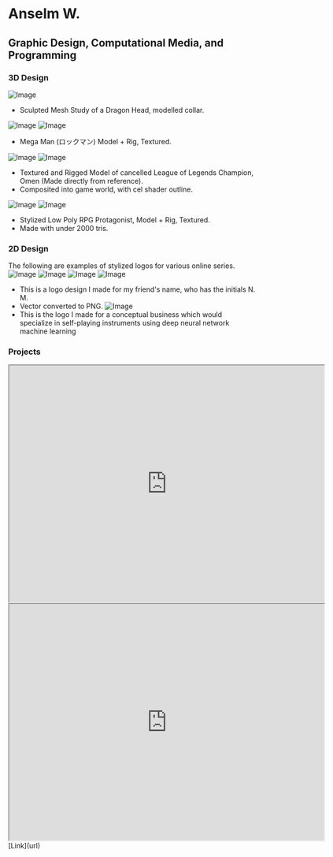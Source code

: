 # Anselm W.
## Graphic Design, Computational Media, and Programming
### 3D Design

![Image](/images/3D/Port_DragonHeadStudy.png/)
- Sculpted Mesh Study of a Dragon Head, modelled collar.

![Image](/images/3D/Port_MegaMan1.png/) ![Image](/images/3D/Port_MegaMan2.png/)
- Mega Man (ロックマン) Model + Rig, Textured.

![Image](/images/3D/Port_OMEN.png/) ![Image](/images/3D/Port_OMEN2.png/)
- Textured and Rigged Model of cancelled League of Legends Champion, Omen (Made directly from reference). 
- Composited into game world, with cel shader outline.

![Image](/images/3D/Port_MiraKumomori.png/) ![Image](/images/3D/Port_MiraKumomori2.png/)
- Stylized Low Poly RPG Protagonist, Model + Rig, Textured. 
- Made with under 2000 tris.

### 2D Design
The following are examples of stylized logos for various online series.
![Image](/images/2D/Secrersts_of_soundtrack_logo.png/)
![Image](/images/2D/tmmofgaminglogo.png/)
![Image](/images/2D/FlashBros_Letteringnew2.png/)
![Image](/images/2D/NickLogo.png/)
- This is a logo design I made for my friend's name, who has the initials N. M.
- Vector converted to PNG.
![Image](/images/2D/VirtualSoLogo.png/)
- This is the logo I made for a conceptual business which would specialize in self-playing instruments using deep neural network machine learning

### Projects
<iframe src="https://drive.google.com/file/d/1u2fGMinf4smq8zoCFh4W3cTl3tmqamsF/preview" width="640" height="480"></iframe>
<iframe src="https://drive.google.com/file/d/1dZHHPkCZ4TW7B6e0fcRF1Hgh1JSM0iOa/preview" width="640" height="480"></iframe>
[Link](url)

